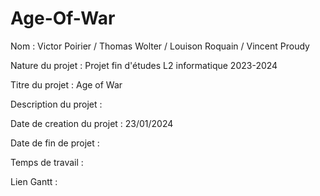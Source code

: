 # Age-Of-War

Nom : Victor Poirier / Thomas Wolter / Louison Roquain / Vincent Proudy

Nature du projet : Projet fin d'études L2 informatique 2023-2024

Titre du projet : Age of War

Description du projet : 



Date de creation du projet : 23/01/2024

Date de fin de projet :

Temps de travail :

Lien Gantt :
